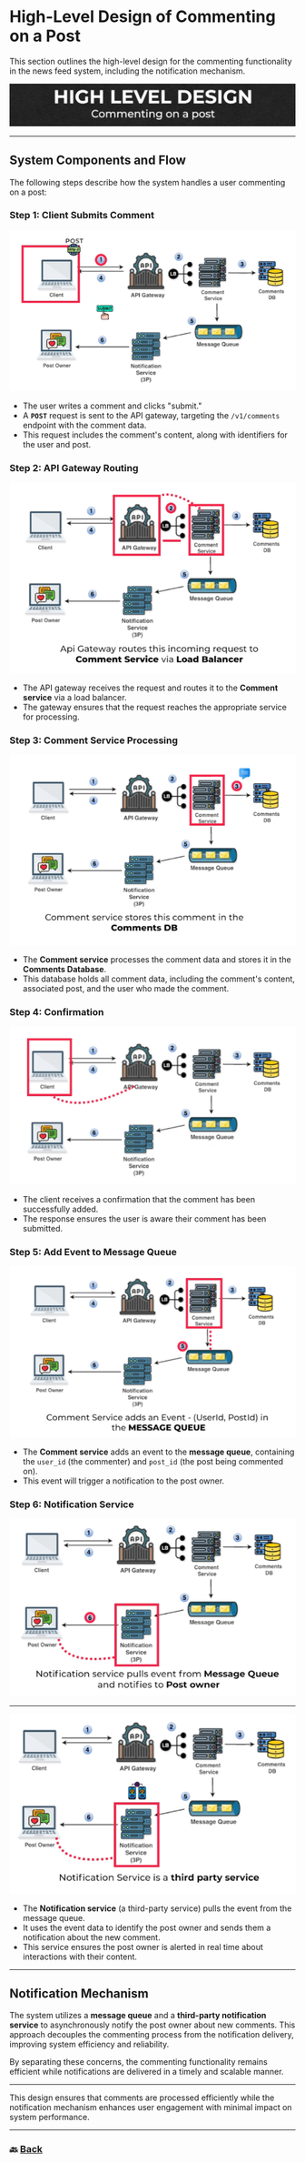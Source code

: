 # **High-Level Design of Commenting on a Post**

This section outlines the high-level design for the commenting functionality in the news feed system, including the notification mechanism.

![28.png](img/28.png)

---

## **System Components and Flow**

The following steps describe how the system handles a user commenting on a post:

### **Step 1: Client Submits Comment**

![29.png](img/29.png)

* The user writes a comment and clicks "submit."  
* A **`POST`** request is sent to the API gateway, targeting the `/v1/comments` endpoint with the comment data.  
* This request includes the comment's content, along with identifiers for the user and post.

### **Step 2: API Gateway Routing**

![30.png](img/30.png)

* The API gateway receives the request and routes it to the **Comment service** via a load balancer.  
* The gateway ensures that the request reaches the appropriate service for processing.

### **Step 3: Comment Service Processing**

![31.png](img/31.png)

* The **Comment service** processes the comment data and stores it in the **Comments Database**.  
* This database holds all comment data, including the comment's content, associated post, and the user who made the comment.

### **Step 4: Confirmation**

![32.png](img/32.png)

* The client receives a confirmation that the comment has been successfully added.  
* The response ensures the user is aware their comment has been submitted.

### **Step 5: Add Event to Message Queue**

![33.png](img/33.png)

* The **Comment service** adds an event to the **message queue**, containing the `user_id` (the commenter) and `post_id` (the post being commented on).  
* This event will trigger a notification to the post owner.

### **Step 6: Notification Service**

![34.png](img/34.png)

---

![35.png](img/35.png)

* The **Notification service** (a third-party service) pulls the event from the message queue.  
* It uses the event data to identify the post owner and sends them a notification about the new comment.  
* This service ensures the post owner is alerted in real time about interactions with their content.

---

## **Notification Mechanism**

The system utilizes a **message queue** and a **third-party notification service** to asynchronously notify the post owner about new comments. This approach decouples the commenting process from the notification delivery, improving system efficiency and reliability.

By separating these concerns, the commenting functionality remains efficient while notifications are delivered in a timely and scalable manner.

---

This design ensures that comments are processed efficiently while the notification mechanism enhances user engagement with minimal impact on system performance.

---

### 🔙 [Back](../README.md)